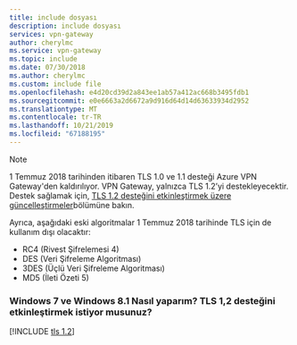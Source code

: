 ```yaml
---
title: include dosyası
description: include dosyası
services: vpn-gateway
author: cherylmc
ms.service: vpn-gateway
ms.topic: include
ms.date: 07/30/2018
ms.author: cherylmc
ms.custom: include file
ms.openlocfilehash: e4d20cd39d2a843ee1ab57a412ac668b3495fdb1
ms.sourcegitcommit: e0e6663a2d6672a9d916d64d14d63633934d2952
ms.translationtype: MT
ms.contentlocale: tr-TR
ms.lasthandoff: 10/21/2019
ms.locfileid: "67188195"
---
```

>[!NOTE]
>1 Temmuz 2018 tarihinden itibaren TLS 1.0 ve 1.1 desteği Azure VPN Gateway'den kaldırılıyor. VPN Gateway, yalnızca TLS 1.2’yi destekleyecektir. Destek sağlamak için, [TLS 1.2 desteğini etkinleştirmek üzere güncelleştirmeler](#tls1)bölümüne bakın.

Ayrıca, aşağıdaki eski algoritmalar 1 Temmuz 2018 tarihinde TLS için de kullanım dışı olacaktır:

* RC4 (Rivest Şifrelemesi 4)
* DES (Veri Şifreleme Algoritması)
* 3DES (Üçlü Veri Şifreleme Algoritması)
* MD5 (İleti Özeti 5)

### <a name="tls1"></a>Windows 7 ve Windows 8.1 Nasıl yaparım? TLS 1,2 desteğini etkinleştirmek istiyor musunuz?

[!INCLUDE [tls 1.2](vpn-gateway-tls-include.md)]
